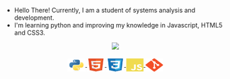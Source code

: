 <div>
 
- Hello There! Currently, I am a student of systems analysis and development. 
- I'm learning python and improving my knowledge in Javascript, HTML5 and CSS3.


 <div>
  </a>
 <div align="center">
    <a href="https//beacons.ai/sandypiropo">
    <img height="150cm" src="https://github-readme-stats.vercel.app/api?username=sandypiropo&show_icons=true&theme=transparent&include_all_commits=true&count_private=true"/>
<!--     <img height="150em" src="https://github-readme-stats.vercel.app/api/top-langs/?username=sandypiropo&theme=transparent&hide_border=false&&layout=compact"/>
  </a> -->
</div>

  <div align="center" valign="top"><br>
  <img align="center" alt="Python" height="30" width="40" src="https://raw.githubusercontent.com/devicons/devicon/master/icons/python/python-original.svg">
  <img align="center" alt="Redux" height="30" width="40" 
 <img align="left" alt="HTML" height="30" width="40" src="https://raw.githubusercontent.com/devicons/devicon/master/icons/html5/html5-original.svg">
  <img align="center" alt="CSS" height="30" width="40" src="https://raw.githubusercontent.com/devicons/devicon/master/icons/css3/css3-original.svg">
     <img align="center" alt="Js" height="30" width="40" src="https://raw.githubusercontent.com/devicons/devicon/master/icons/javascript/javascript-plain.svg">
   <img align="center" alt="git" height="30" width="40" src="https://raw.githubusercontent.com/devicons/devicon/master/icons/git/git-original.svg">



 




